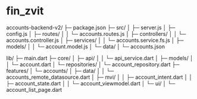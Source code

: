 # fin_zvit

accounts-backend-v2/
├─ package.json
├─ src/
│ ├─ server.js
│ ├─ config.js
│ ├─ routes/
│ │ └─ accounts.routes.js
│ ├─ controllers/
│ │ └─ accounts.controller.js
│ ├─ services/
│ │ └─ accounts.service.fs.js
│ ├─ models/
│ │ └─ account.model.js
│ └─ data/
│ └─ accounts.json

lib/
├─ main.dart
├─ core/
│ ├─ api/
│ │ └─ api_service.dart
│ ├─ models/
│ │ └─ account.dart
│ └─ repositories/
│ └─ account_repository.dart
├─ features/
│ └─ accounts/
│ ├─ data/
│ │ └─ accounts_remote_datasource.dart
│ ├─ mvi/
│ │ ├─ account_intent.dart
│ │ ├─ account_state.dart
│ │ └─ account_viewmodel.dart
│ └─ ui/
│ └─ account_list_page.dart
